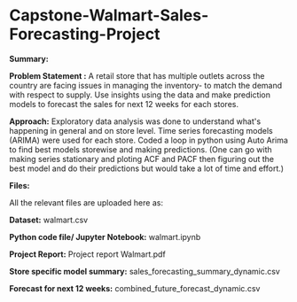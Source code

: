 # Capstone-Walmart-Sales-Forecasting-Project

**Summary:**

**Problem Statement :**
  A retail store that has multiple outlets across the country are facing issues in managing the
 inventory- to match the demand with respect to supply. Use insights using the data and make prediction models to forecast the sales for
 next 12 weeks for each stores.

 **Approach:**
Exploratory data analysis was done to understand what's happening in general and on store level. Time series forecasting models (ARIMA) were used for each store. Coded a loop in python using Auto Arima to find best models storewise and making predictions. (One can go with making series stationary and ploting ACF and PACF then figuring out the best model and do their predictions but would take a lot of time and effort.)

 **Files:**
 
 All the relevant files are uploaded here as:
 
 **Dataset:** walmart.csv
 
 **Python code file/ Jupyter Notebook:** walmart.ipynb

 **Project Report:** Project report Walmart.pdf
 
**Store specific model summary:** sales_forecasting_summary_dynamic.csv

**Forecast for next 12 weeks:** combined_future_forecast_dynamic.csv

